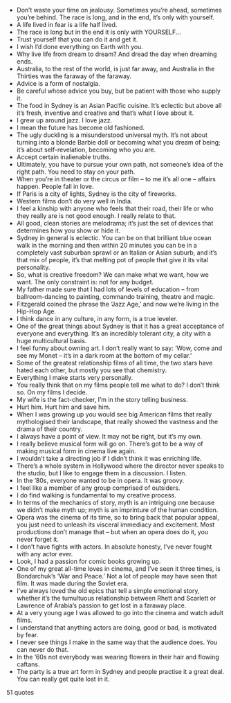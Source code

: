  - Don’t waste your time on jealousy. Sometimes you’re ahead, sometimes you’re behind. The race is long, and in the end, it’s only with yourself.
 - A life lived in fear is a life half lived.
 - The race is long but in the end it is only with YOURSELF...
 - Trust yourself that you can do it and get it.
 - I wish I’d done everything on Earth with you.
 - Why live life from dream to dream? And dread the day when dreaming ends.
 - Australia, to the rest of the world, is just far away, and Australia in the Thirties was the faraway of the faraway.
 - Advice is a form of nostalgia.
 - Be careful whose advice you buy, but be patient with those who supply it.
 - The food in Sydney is an Asian Pacific cuisine. It’s eclectic but above all it’s fresh, inventive and creative and that’s what I love about it.
 - I grew up around jazz. I love jazz.
 - I mean the future has become old fashioned.
 - The ugly duckling is a misunderstood universal myth. It’s not about turning into a blonde Barbie doll or becoming what you dream of being; it’s about self-revelation, becoming who you are.
 - Accept certain inalienable truths.
 - Ultimately, you have to pursue your own path, not someone’s idea of the right path. You need to stay on your path.
 - When you’re in theater or the circus or film – to me it’s all one – affairs happen. People fall in love.
 - If Paris is a city of lights, Sydney is the city of fireworks.
 - Western films don’t do very well in India.
 - I feel a kinship with anyone who feels that their road, their life or who they really are is not good enough. I really relate to that.
 - All good, clean stories are melodrama; it’s just the set of devices that determines how you show or hide it.
 - Sydney in general is eclectic. You can be on that brilliant blue ocean walk in the morning and then within 20 minutes you can be in a completely vast suburban sprawl or an Italian or Asian suburb, and it’s that mix of people, it’s that melting pot of people that give it its vital personality.
 - So, what is creative freedom? We can make what we want, how we want. The only constraint is: not for any budget.
 - My father made sure that I had lots of levels of education – from ballroom-dancing to painting, commando training, theatre and magic.
 - Fitzgerald coined the phrase the ‘Jazz Age,’ and now we’re living in the Hip-Hop Age.
 - I think dance in any culture, in any form, is a true leveler.
 - One of the great things about Sydney is that it has a great acceptance of everyone and everything. It’s an incredibly tolerant city, a city with a huge multicultural basis.
 - I feel funny about owning art. I don’t really want to say: ‘Wow, come and see my Monet – it’s in a dark room at the bottom of my cellar.’
 - Some of the greatest relationship films of all time, the two stars have hated each other, but mostly you see that chemistry.
 - Everything I make starts very personally.
 - You really think that on my films people tell me what to do? I don’t think so. On my films I decide.
 - My wife is the fact-checker, I’m in the story telling business.
 - Hurt him. Hurt him and save him.
 - When I was growing up you would see big American films that really mythologised their landscape, that really showed the vastness and the drama of their country.
 - I always have a point of view. It may not be right, but it’s my own.
 - I really believe musical form will go on. There’s got to be a way of making musical form in cinema live again.
 - I wouldn’t take a directing job if I didn’t think it was enriching life.
 - There’s a whole system in Hollywood where the director never speaks to the studio, but I like to engage them in a discussion. I listen.
 - In the ’80s, everyone wanted to be in opera. It was groovy.
 - I feel like a member of any group comprised of outsiders.
 - I do find walking is fundamental to my creative process.
 - In terms of the mechanics of story, myth is an intriguing one because we didn’t make myth up; myth is an imprinture of the human condition.
 - Opera was the cinema of its time, so to bring back that popular appeal, you just need to unleash its visceral immediacy and excitement. Most productions don’t manage that – but when an opera does do it, you never forget it.
 - I don’t have fights with actors. In absolute honesty, I’ve never fought with any actor ever.
 - Look, I had a passion for comic books growing up.
 - One of my great all-time loves in cinema, and I’ve seen it three times, is Bondarchuk’s ‘War and Peace.’ Not a lot of people may have seen that film. It was made during the Soviet era.
 - I’ve always loved the old epics that tell a simple emotional story, whether it’s the tumultuous relationship between Rhett and Scarlett or Lawrence of Arabia’s passion to get lost in a faraway place.
 - At a very young age I was allowed to go into the cinema and watch adult films.
 - I understand that anything actors are doing, good or bad, is motivated by fear.
 - I never see things I make in the same way that the audience does. You can never do that.
 - In the ’60s not everybody was wearing flowers in their hair and flowing caftans.
 - The party is a true art form in Sydney and people practise it a great deal. You can really get quite lost in it.

51 quotes